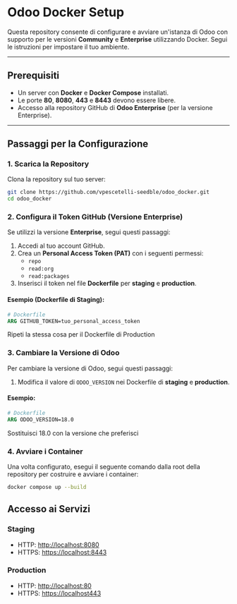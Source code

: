# Odoo Docker Setup

Questa repository consente di configurare e avviare un'istanza di Odoo con supporto per le versioni **Community** e **Enterprise** utilizzando Docker. Segui le istruzioni per impostare il tuo ambiente.

---

## **Prerequisiti**
- Un server con **Docker** e **Docker Compose** installati.
- Le porte **80**, **8080**, **443** e **8443** devono essere libere.
- Accesso alla repository GitHub di **Odoo Enterprise** (per la versione Enterprise).

---

## **Passaggi per la Configurazione**

### **1. Scarica la Repository**
Clona la repository sul tuo server:
```bash
git clone https://github.com/vpescetelli-seedble/odoo_docker.git
cd odoo_docker
```
### **2. Configura il Token GitHub (Versione Enterprise)**
Se utilizzi la versione **Enterprise**, segui questi passaggi:

1. Accedi al tuo account GitHub.
2. Crea un **Personal Access Token (PAT)** con i seguenti permessi:
   - `repo`
   - `read:org`
   - `read:packages`
3. Inserisci il token nel file **Dockerfile** per **staging** e **production**.

#### **Esempio (Dockerfile di Staging):**
```dockerfile
# Dockerfile
ARG GITHUB_TOKEN=tuo_personal_access_token
```
Ripeti la stessa cosa per il Dockerfile di Production

### **3. Cambiare la Versione di Odoo**
Per cambiare la versione di Odoo, segui questi passaggi:

1. Modifica il valore di `ODOO_VERSION` nei Dockerfile di **staging** e **production**.

#### **Esempio:**
```dockerfile
# Dockerfile
ARG ODOO_VERSION=18.0
```
Sostituisci 18.0 con la versione che preferisci

### **4. Avviare i Container**
Una volta configurato, esegui il seguente comando dalla root della repository per costruire e avviare i container:

```bash
docker compose up --build
```

## **Accesso ai Servizi**

### **Staging**
- HTTP: [http://localhost:8080](http://localhost:8080)
- HTTPS: [https://localhost:8443](https://localhost:8443)

### **Production**
- HTTP: [http://localhost:80](http://localhost)
- HTTPS: [https://localhost443](https://localhost)


